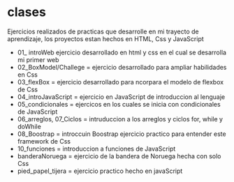 # clases

Ejercicios realizados de practicas que desarrolle en mi trayecto de aprendizaje, los proyectos estan hechos en HTML, Css y JavaScript

* 01_ introWeb  ejercicio desarrollado en html y css en el cual se desarrolla mi primer web 
* 02_BoxModel/Challege =  ejercicio desarrollado para ampliar habilidades en Css
* 03_flexBox = ejercicio desarrollado para ncorpara el modelo de flexbox de Css
* 04_introJavaScript = ejercicio en JavaScript  de introduccion al lenguaje
* 05_condicionales = ejercicos en los cuales se inicia con condicionales de JavaScript
* 06_arreglos, 07_Ciclos = intruduccion a los arreglos y ciclos for, while y doWhile
* 08_Boostrap = introccuin Boostrap ejercicio practico para entender este framework de Css
* 10_funciones = introduccion a funciones de JavaScript
* banderaNoruega = ejercicio de la bandera de Noruega hecha con solo Css
* pied_papel_tijera = ejercicio practico hecho en javaScript

